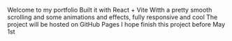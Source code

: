 Welcome to my portfolio
Built it with React + Vite
Witth a pretty smooth scrolling and some animations and effects, fully responsive and cool
The project will be hosted on GitHub Pages
I hope finish this project before May 1st
